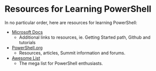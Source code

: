 # Resources for Learning PowerShell

In no particular order, here are resources for learning PowerShell:

+ [Microsoft Docs](https://docs.microsoft.com/en-us/powershell/)
  + Additional links to resources, ie. Getting Started path, Github and tutorials
+ [PowerShell.org](https://www.powershell.org)
  + Resources, articles, Summit information and forums.
+ [Awesome List](https://github.com/janikvonrotz/awesome-powershell)
  + The mega list for PowerShell enthusiasts.
